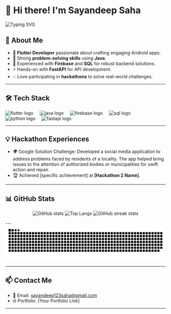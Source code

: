 # 👋 Hi there! I'm Sayandeep Saha

![Typing SVG](https://readme-typing-svg.herokuapp.com?color=39FF14&lines=Flutter+Developer+%7C+Android+Enthusiast+%7C+Java+Problem+Solver)

## 🚀 About Me
- 🌱 **Flutter Developer** passionate about crafting engaging Android apps.
- 🧠 Strong **problem-solving skills** using **Java**.
- 💾 Experienced with **Firebase** and **SQL** for robust backend solutions.
- ⚡ Hands-on with **FastAPI** for API development.
- 💡 Love participating in **hackathons** to solve real-world challenges.

---

## 🛠️ Tech Stack

<div>
  <img src="https://cdn.jsdelivr.net/gh/devicons/devicon/icons/flutter/flutter-original.svg" height="40" width="40" alt="flutter logo" />
  <img width="12" />
  <img src="https://cdn.jsdelivr.net/gh/devicons/devicon/icons/java/java-original.svg" height="40" width="40" alt="java logo" />
  <img width="12" />
  <img src="https://cdn.jsdelivr.net/gh/devicons/devicon/icons/firebase/firebase-plain.svg" height="40" width="40" alt="firebase logo" />
  <img width="12" />
  <img src="https://cdn.jsdelivr.net/gh/devicons/devicon/icons/mysql/mysql-original-wordmark.svg" height="40" width="40" alt="sql logo" />
  <img width="12" />
  <img src="https://cdn.jsdelivr.net/gh/devicons/devicon/icons/python/python-original.svg" height="40" width="40" alt="python logo" />
  <img width="12" />
  <img src="https://cdn.jsdelivr.net/gh/devicons/devicon/icons/fastapi/fastapi-original.svg" height="40" width="40" alt="fastapi logo" />
</div>

---

## 💡 Hackathon Experiences
- 🌍 Google Solution Challenge:
Developed a social media application to address problems faced by residents of a locality.
The app helped bring issues to the attention of authorized bodies or municipalities for swift action and repair.
- 🏆 Achieved [specific achievement] at **[Hackathon 2 Name]**.

---

## 📊 GitHub Stats

<p align="center">
  <img src="https://github-readme-stats.vercel.app/api?username=EveningLantern&show_icons=true&theme=tokyonight&hide_border=true" alt="GitHub stats" />
  <img src="https://github-readme-stats.vercel.app/api/top-langs/?username=EveningLantern&layout=compact&theme=tokyonight&hide_border=true" alt="Top Langs" />
  <img src="https://github-readme-streak-stats.herokuapp.com/?user=EveningLantern&theme=tokyonight_duo&hide_border=true" alt="GitHub streak stats" />
</p>
---
<picture>
  <source 
    media="(prefers-color-scheme: dark)"
    srcset="https://raw.githubusercontent.com/platane/snk/output/github-contribution-grid-snake-dark.svg"
  />
  <source
    media="(prefers-color-scheme: light)"
    srcset="https://raw.githubusercontent.com/platane/snk/output/github-contribution-grid-snake.svg"
  />
  <img
    alt="github contribution grid snake animation"
    src="https://raw.githubusercontent.com/platane/snk/output/github-contribution-grid-snake.svg"
  />
</picture>

---

## 📫 Contact Me
- 📧 Email: sayandeep123saha@gmail.com
- 🌐 Portfolio: [Your Portfolio Link]

---
